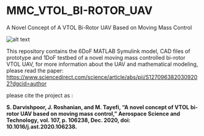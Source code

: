 # MMC_VTOL_BI-ROTOR_UAV
A Novel Concept of A VTOL Bi-Rotor UAV Based on Moving Mass Control

![alt text](https://github.com/shahind/Moving-Mass-Controlled-VTOL-Bi-Rotor-UAV/motions.png?raw=true)

This repository contains the 6DoF MATLAB Symulink model, CAD files of prototype and 1DoF testbed of a novel moving mass controlled bi-rotor VTOL UAV,
for more information about the UAV and mathematical modeling, please read the paper:
https://www.sciencedirect.com/science/article/abs/pii/S1270963820309202?dgcid=author

please cite the project as :

**S. Darvishpoor, J. Roshanian, and M. Tayefi, “A novel concept of VTOL bi-rotor UAV based on moving mass control,” Aerospace Science and Technology, vol. 107, p. 106238, Dec. 2020, doi: 10.1016/j.ast.2020.106238.**

